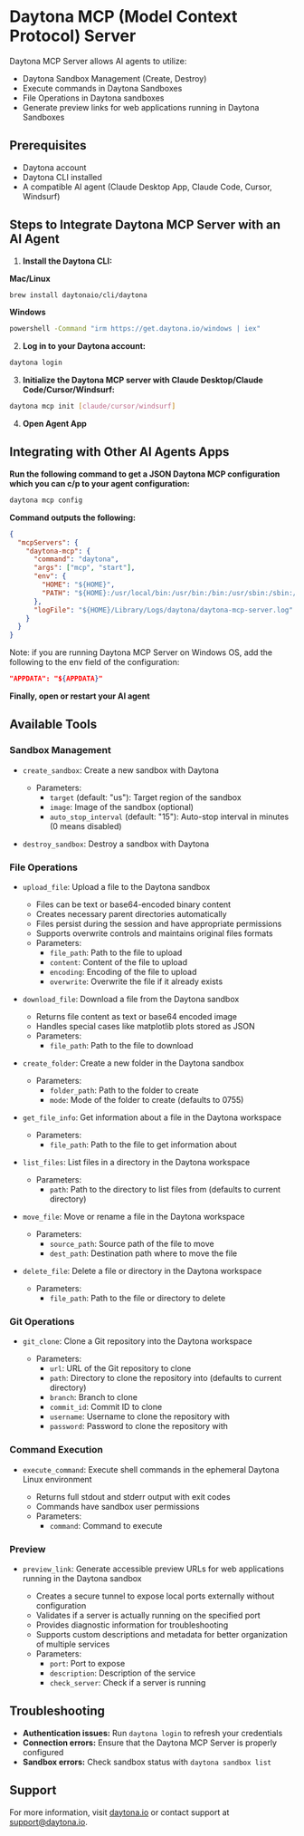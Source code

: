 # Daytona MCP (Model Context Protocol) Server

Daytona MCP Server allows AI agents to utilize:

- Daytona Sandbox Management (Create, Destroy)
- Execute commands in Daytona Sandboxes
- File Operations in Daytona sandboxes
- Generate preview links for web applications running in Daytona Sandboxes

## Prerequisites

- Daytona account
- Daytona CLI installed
- A compatible AI agent (Claude Desktop App, Claude Code, Cursor, Windsurf)

## Steps to Integrate Daytona MCP Server with an AI Agent

1. **Install the Daytona CLI:**

**Mac/Linux**

```bash
brew install daytonaio/cli/daytona
```

**Windows**

```bash
powershell -Command "irm https://get.daytona.io/windows | iex"
```

2. **Log in to your Daytona account:**

```bash
daytona login
```

3. **Initialize the Daytona MCP server with Claude Desktop/Claude Code/Cursor/Windsurf:**

```bash
daytona mcp init [claude/cursor/windsurf]
```

4. **Open Agent App**

## Integrating with Other AI Agents Apps

**Run the following command to get a JSON Daytona MCP configuration which you can c/p to your agent configuration:**

```bash
daytona mcp config
```

**Command outputs the following:**

```json
{
  "mcpServers": {
    "daytona-mcp": {
      "command": "daytona",
      "args": ["mcp", "start"],
      "env": {
        "HOME": "${HOME}",
        "PATH": "${HOME}:/usr/local/bin:/usr/bin:/bin:/usr/sbin:/sbin:/opt/homebrew/bin"
      },
      "logFile": "${HOME}/Library/Logs/daytona/daytona-mcp-server.log"
    }
  }
}
```

Note: if you are running Daytona MCP Server on Windows OS, add the following to the env field of the configuration:

```json
"APPDATA": "${APPDATA}"
```

**Finally, open or restart your AI agent**

## Available Tools

### Sandbox Management

- `create_sandbox`: Create a new sandbox with Daytona

  - Parameters:
    - `target` (default: "us"): Target region of the sandbox
    - `image`: Image of the sandbox (optional)
    - `auto_stop_interval` (default: "15"): Auto-stop interval in minutes (0 means disabled)

- `destroy_sandbox`: Destroy a sandbox with Daytona

### File Operations

- `upload_file`: Upload a file to the Daytona sandbox

  - Files can be text or base64-encoded binary content
  - Creates necessary parent directories automatically
  - Files persist during the session and have appropriate permissions
  - Supports overwrite controls and maintains original files formats
  - Parameters:
    - `file_path`: Path to the file to upload
    - `content`: Content of the file to upload
    - `encoding`: Encoding of the file to upload
    - `overwrite`: Overwrite the file if it already exists

- `download_file`: Download a file from the Daytona sandbox

  - Returns file content as text or base64 encoded image
  - Handles special cases like matplotlib plots stored as JSON
  - Parameters:
    - `file_path`: Path to the file to download

- `create_folder`: Create a new folder in the Daytona sandbox

  - Parameters:
    - `folder_path`: Path to the folder to create
    - `mode`: Mode of the folder to create (defaults to 0755)

- `get_file_info`: Get information about a file in the Daytona workspace

  - Parameters:
    - `file_path`: Path to the file to get information about

- `list_files`: List files in a directory in the Daytona workspace

  - Parameters:
    - `path`: Path to the directory to list files from (defaults to current directory)

- `move_file`: Move or rename a file in the Daytona workspace

  - Parameters:
    - `source_path`: Source path of the file to move
    - `dest_path`: Destination path where to move the file

- `delete_file`: Delete a file or directory in the Daytona workspace

  - Parameters:
    - `file_path`: Path to the file or directory to delete

### Git Operations

- `git_clone`: Clone a Git repository into the Daytona workspace

  - Parameters:
    - `url`: URL of the Git repository to clone
    - `path`: Directory to clone the repository into (defaults to current directory)
    - `branch`: Branch to clone
    - `commit_id`: Commit ID to clone
    - `username`: Username to clone the repository with
    - `password`: Password to clone the repository with

### Command Execution

- `execute_command`: Execute shell commands in the ephemeral Daytona Linux environment

  - Returns full stdout and stderr output with exit codes
  - Commands have sandbox user permissions
  - Parameters:
    - `command`: Command to execute

### Preview

- `preview_link`: Generate accessible preview URLs for web applications running in the Daytona sandbox

  - Creates a secure tunnel to expose local ports externally without configuration
  - Validates if a server is actually running on the specified port
  - Provides diagnostic information for troubleshooting
  - Supports custom descriptions and metadata for better organization of multiple services
  - Parameters:
    - `port`: Port to expose
    - `description`: Description of the service
    - `check_server`: Check if a server is running

## Troubleshooting

- **Authentication issues:** Run `daytona login` to refresh your credentials
- **Connection errors:** Ensure that the Daytona MCP Server is properly configured
- **Sandbox errors:** Check sandbox status with `daytona sandbox list`

## Support

For more information, visit [daytona.io](https://daytona.io) or contact support at support@daytona.io.
